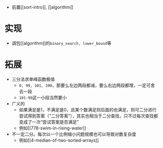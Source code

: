 - 前置[[sort-intro]], [[algorithm]]
# 实现
- 调包[[algorithm]]的`binary_search, lower_bound`等
# 拓展
- 三分法求单峰函数极值
  - `0, 99, 101, 200`，那要么左边两段都减，要么右边两段都增，一定可舍去一段
  - `101-99`这一小段当然要小
- 广义的
  - 如果满足是1，不满足是0，且某个数满足则后面的也满足，则可二分进行尝试得到答案（“二分答案”），其实也相当于二分查找，只不过每次查找都变成了一次“尝试答案是否满足”
  - 例如[[778-swim-in-rising-water]]
- 不一定二分。每次以一个比例缩小问题规模也可以导致对数复杂度
  - 例如[[4-median-of-two-sorted-arrays]]